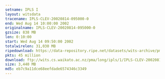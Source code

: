 ```yaml
---
setname: IPLS I
layout: witsdata
tracename: IPLS-CLEV-20020814-095000-0
end: Wed Aug 14 10:00:00 2002
originalname: IPLS-CLEV-20020814-095000-0
gzsize: 838 MB
len: 0:10:00
start: Wed Aug 14 09:50:00 2002
totalwirelen: 31,030 MB
ripedownload: https://data-repository.ripe.net/datasets/wits-archive/pma/long/ipls/1/IPLS-CLEV-20020814-095000-0.gz
pkts: 45 million
download: ftp://wits.cs.waikato.ac.nz/pma/long/ipls/1/IPLS-CLEV-20020814-095000-0.gz
size: 3,440 MB
md5: eb7c9a11dce68eefdade6574346c3349
---
```

